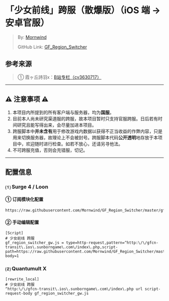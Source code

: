 # 「少女前线」跨服（散爆版）（iOS 端 → 安卓官服）
 > By: [Mornwind](https://github.com/Mornwind)
 > 
 > GitHub Link: [GF_Region_Switcher](https://github.com/Mornwind/GF_Region_Switcher) 

## 参考来源
 > ① 霞ヶ丘詩羽x：[B站专栏（cv3630717）](https://www.bilibili.com/read/cv3630717)

---

## ⚠️ 注意事项 ⚠️
1. 本项目内所提到的所有客户端与服务器，均为**国服**。
2. 目前本人尚未研究渠道服的跨服，故本项目暂时只支持官服跨服。日后若有时间研究且能写得出来，会尽量加进本项目。
3. 跨服脚本中**并未含有**用于修改游戏内数据以获得不正当收益的作弊内容，只是用来切换服务器，故理论上不会被封号。跨服脚本代码**公开透明**地存放于本项目中，欢迎随时进行检查。如若不放心，还请另寻他法。
4. 不可跨服充值，否则会充错服，切记。

---

## 配置信息
### ⑴ Surge 4 / Loon
#### ① 订阅模块化配置

```
https://raw.githubusercontent.com/Mornwind/GF_Region_Switcher/master/gf_region_switcher_gw.sgmodule
```

#### ② 手动编辑配置

```
[Script]
# 少女前线 跨服
gf_region_switcher_gw.js = type=http-request,pattern=^http:\/\/gfcn-transit\.ios\.sunborngame\.com\/index\.php,script-path=https://raw.githubusercontent.com/Mornwind/GF_Region_Switcher/master/gf_region_switcher_gw.js,requires-body=1
```

### ⑵ Quantumult X
```
[rewrite_local]
# 少女前线 跨服
^http:\/\/gfcn-transit\.ios\.sunborngame\.com\/index\.php url script-request-body gf_region_switcher_gw.js
```
